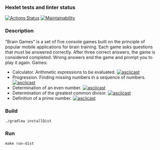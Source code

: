 ### Hexlet tests and linter status

[![Actions Status](https://github.com/AlexSekret/java-project-61/actions/workflows/hexlet-check.yml/badge.svg)](https://github.com/AlexSekret/java-project-61/actions)
[![Maintainability](https://api.codeclimate.com/v1/badges/e1c8bcb3691174392c8e/maintainability)](https://codeclimate.com/github/AlexSekret/java-project-61/maintainability)

### Description
"Brain Games" is a set of five console games built on the principle of popular mobile applications for brain training.
Each game asks questions that must be answered correctly.
After three correct answers, the game is considered completed.
Wrong answers end the game and prompt you to play it again.
Games:
- Calculator. Arithmetic expressions to be evaluated.
  [![asciicast](https://asciinema.org/a/5HpQqhY2BSJ3PRRGRfiGwb4AG.svg)](https://asciinema.org/a/5HpQqhY2BSJ3PRRGRfiGwb4AG)
- Progression. Finding missing numbers in a sequence of numbers.
[![asciicast](https://asciinema.org/a/XpsQFWaqEFCybvs1UiojadedO.svg)](https://asciinema.org/a/XpsQFWaqEFCybvs1UiojadedO)
- Determination of an even number.
[![asciicast](https://asciinema.org/a/sn6R0vElswyUz0FSczYWRiPsj.svg)](https://asciinema.org/a/sn6R0vElswyUz0FSczYWRiPsj)
- Determination of the greatest common divisor.
  [![asciicast](https://asciinema.org/a/mvmiyXBQEReohkL7atgiMmhqJ.svg)](https://asciinema.org/a/mvmiyXBQEReohkL7atgiMmhqJ)
- Definition of a prime number.
  [![asciicast](https://asciinema.org/a/6sItCsKLk6WJ0NFeOisVCcvWI.svg)](https://asciinema.org/a/6sItCsKLk6WJ0NFeOisVCcvWI)

### Build
```shell
./gradlew installDist
```

### Run
```shell
make run-dist
```
